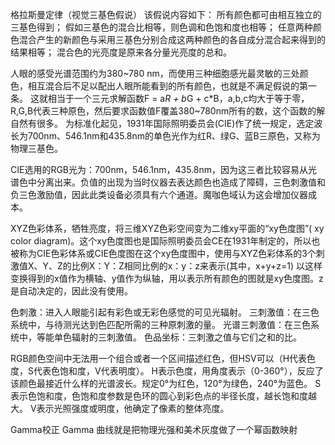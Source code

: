 格拉斯曼定律（视觉三基色假说）
该假说内容如下：
所有颜色都可由相互独立的三基色得到；
假如三基色的混合比相等，则色调和色饱和度也相等；
任意两种颜色混合产生的新颜色与采用三基色分别合成这两种颜色的各自成分混合起来得到的结果相等；
混合色的光亮度是原来各分量光亮度的总和。

人眼的感受光谱范围约为380~780 nm，而使用三种细胞感光最灵敏的三处颜色，相互混合后不足以配出人眼所能看到的所有颜色，也就是不满足假说的第一条。
这就相当于一个三元求解函数F = a*R + b*G + c*B，a,b,c均大于等于零，R,G,B代表三种原色，然后要求函数值F覆盖380~780nm所有的数，这个函数的解自然有很多。
为标准化起见，1931年国际照明委员会(CIE)作了统一规定，选定波长为700nm、546.1nm和435.8nm的单色光作为红R、绿G、蓝B三原色，又称为物理三基色。

CIE选用的RGB光为：700nm，546.1nm，435.8nm，因为这三者比较容易从光谱色中分离出来。负值的出现为当时仪器去表达颜色也造成了障碍，三色刺激值和负三色激励值，因此此类设备必须具有六个通道。魔咖色域认为这会增加仪器成本。

XYZ色彩体系，牺牲亮度，将三维XYZ色彩空间变为二维xy平面的“xy色度图”( xy color diagram)。这个xy色度图也是国际照明委员会CE在1931年制定的，所以也被称为CIE色彩体系或CIE色度图在这个xy色度图中，使用与XYZ色彩体系的3个刺激值X、Y、Z的比例X：Y：Z相同比例的x：y：z来表示(其中，x+y+z=1) 以这样变换得到的x值作为横轴、y值作为纵轴，用以表示所有颜色的图就是xy色度图。z是自动决定的，因此没有使用。

色刺激：进入人眼能引起有彩色或无彩色感觉的可见光辐射。
三刺激值：在三色系统中，与待测光达到色匹配所需的三种原刺激的量。
光谱三刺激值：在三色系统中，等能单色辐射的三刺激值。
色品坐标：三刺激之值与它们之和的比。

RGB颜色空间中无法用一个组合或者一个区间描述红色，但HSV可以（H代表色度，S代表色饱和度，V代表明度）。
H表示色度，用角度表示（0-360°），反应了该颜色最接近什么样的光谱波长。规定0°为红色，120°为绿色，240°为蓝色。
S表示色饱和度，色饱和度参数是色环的圆心到彩色点的半径长度，越长饱和度越大。
V表示光照强度或明度，他确定了像素的整体亮度。

Gamma校正
Gamma 曲线就是把物理光强和美术灰度做了一个幂函数映射